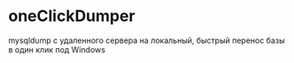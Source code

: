 # oneClickDumper
mysqldump с удаленного сервера на локальный, быстрый перенос базы в один клик под Windows
